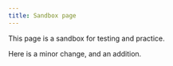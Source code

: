 ```yaml
---
title: Sandbox page
---
```


This page is a sandbox for testing and practice.

Here is a minor change, and an addition.
